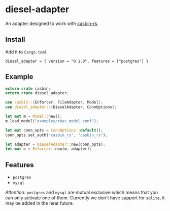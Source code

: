 # diesel-adapter

An adapter designed to work with [casbin-rs](https://github.com/casbin/casbin-rs).


## Install

Add it to `Cargo.toml`

```
diesel_adapter = { version = "0.1.0", features = ["postgres"] }
```


## Example

```rust
extern crate casbin;
extern crate diesel_adapter;

use casbin::{Enforcer, FileAdapter, Model};
use diesel_adapter::{DieselAdapter, ConnOptions};

let mut m = Model::new();
m.load_model("examples/rbac_model.conf");

let mut conn_opts = ConnOptions::default();
conn_opts.set_auth("casbin_rs", "casbin_rs");

let adapter = DieselAdapter::new(conn_opts);
let mut e = Enforcer::new(m, adapter);
```

## Features

- `postgres`
- `mysql`

*Attention*: `postgres` and `mysql` are mutual exclusive which means that you can only activate one of them. Currently we don't have support for `sqlite`, it may be added in the near future.
